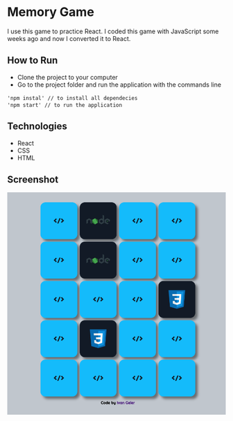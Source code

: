 # Memory Game

I use this game to practice React. I coded this game with JavaScript some weeks ago and now I converted it to React.

## How to Run

- Clone the project to your computer
- Go to the project folder and run the application with the commands line

```
'npm instal' // to install all dependecies
'npm start' // to run the application
```

## Technologies

- React
- CSS
- HTML

## Screenshot

![](./public/assets/images/screenshot.png)